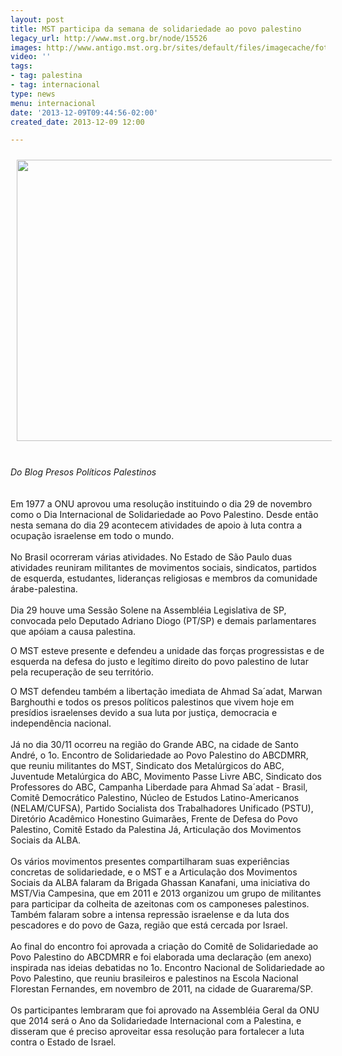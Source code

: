 ```yaml
---
layout: post
title: MST participa da semana de solidariedade ao povo palestino
legacy_url: http://www.mst.org.br/node/15526
images: http://www.antigo.mst.org.br/sites/default/files/imagecache/foto_destaque/unnamed!.jpg
video: ''
tags:
- tag: palestina
- tag: internacional
type: news
menu: internacional
date: '2013-12-09T09:44:56-02:00'
created_date: 2013-12-09 12:00

---
```

<p><img alt="" src="http://www.antigo.mst.org.br/sites/default/files/unnamed.jpg" style="margin: 10px;" height="450" width="600"></p><p><br><em>Do Blog Presos Políticos Palestinos <br><br></em><br>Em 1977 a ONU aprovou uma resolução instituindo o dia 29 de novembro como o Dia Internacional de Solidariedade ao Povo Palestino. Desde então nesta semana do dia 29 acontecem atividades de apoio à luta contra a ocupação israelense em todo o mundo.<br><br> No Brasil ocorreram várias atividades. No Estado de São Paulo duas atividades reuniram militantes de movimentos sociais, sindicatos, partidos de esquerda, estudantes, lideranças religiosas e membros da comunidade árabe-palestina.<br><br>Dia 29 houve uma Sessão Solene na Assembléia Legislativa de SP, convocada pelo Deputado Adriano Diogo (PT/SP) e demais parlamentares que apóiam a causa palestina.</p><p>O MST esteve presente e defendeu a unidade das forças progressistas e de esquerda na defesa do justo e legítimo direito do povo palestino de lutar pela recuperação de seu território.</p><p>O MST defendeu também a libertação imediata de Ahmad Sa´adat, Marwan Barghouthi e todos os presos políticos palestinos que vivem hoje em presídios israelenses devido a sua luta por justiça, democracia e independência nacional.<br><br>Já no dia 30/11 ocorreu na região do Grande ABC, na cidade de Santo André, o 1o. Encontro de Solidariedade ao Povo Palestino do ABCDMRR, que reuniu militantes do MST, Sindicato dos Metalúrgicos do ABC, Juventude Metalúrgica do ABC, Movimento Passe Livre ABC, Sindicato dos Professores do ABC, Campanha Liberdade para Ahmad Sa´adat - Brasil, Comitê Democrático Palestino, Núcleo de Estudos Latino-Americanos (NELAM/CUFSA), Partido Socialista dos Trabalhadores Unificado (PSTU), Diretório Acadêmico Honestino Guimarães, Frente de Defesa do Povo Palestino, Comitê Estado da Palestina Já, Articulação dos Movimentos Sociais da ALBA.<br><br>Os vários movimentos presentes compartilharam suas experiências concretas de solidariedade, e o MST e a Articulação dos Movimentos Sociais da ALBA falaram da Brigada Ghassan Kanafani, uma iniciativa do MST/Via Campesina, que em 2011 e 2013 organizou um grupo de militantes para participar da colheita de azeitonas com os camponeses palestinos. Também falaram sobre a intensa repressão israelense e da luta dos pescadores e do povo de Gaza, região que está cercada por Israel.<br><br>Ao final do encontro foi aprovada a criação do Comitê de Solidariedade ao Povo Palestino do ABCDMRR e foi elaborada uma declaração (em anexo) inspirada nas ideias debatidas no 1o. Encontro Nacional de Solidariedade ao Povo Palestino, que reuniu brasileiros e palestinos na Escola Nacional Florestan Fernandes, em novembro de 2011, na cidade de Guararema/SP.<br><br>Os participantes lembraram que foi aprovado na Assembléia Geral da ONU que 2014 será o Ano da Solidariedade Internacional com a Palestina, e disseram que é preciso aproveitar essa resolução para fortalecer a luta contra o Estado de Israel.</p><p>&nbsp;</p>

